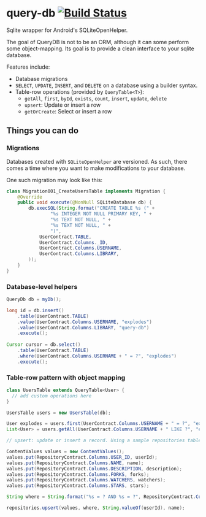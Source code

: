 # query-db [![Build Status](https://travis-ci.org/explodes/query-db.svg?branch=master)](https://travis-ci.org/explodes/query-db)

Sqlite wrapper for Android's SQLiteOpenHelper.

The goal of QueryDB is not to be an ORM, although it can some perform some object-mapping. 
Its goal is to provide a clean interface to your sqlite database.

Features include:
 - Database migrations
 - `SELECT`, `UPDATE`, `INSERT`, and `DELETE` on a database using a builder syntax.
 - Table-row operations (provided by `QueryTable<T>`):
   - `getAll`, `first`, `byId`, `exists`, `count`, `insert`, `update`, `delete`
   - `upsert`: Update or insert a row
   - `getOrCreate`: Select or insert a row

## Things you can do

### Migrations

Databases created with `SQLiteOpenHelper` are versioned. As such, there comes a time where you want to make modifications to your database.

One such migration may look like this:

```java
class Migration001_CreateUsersTable implements Migration {
	@Override
	public void execute(@NonNull SQLiteDatabase db) {
		db.execSQL(String.format("CREATE TABLE %s (" +
				"%s INTEGER NOT NULL PRIMARY KEY, " +
				"%s TEXT NOT NULL, " +
				"%s TEXT NOT NULL, " +
				")",
			UserContract.TABLE,
			UserContract.Columns._ID,
			UserContract.Columns.USERNAME,
			UserContract.Columns.LIBRARY,
		));
	}
}
```


### Database-level helpers

```java
QueryDb db = myDb();

long id = db.insert()
    .table(UserContract.TABLE)
    .value(UserContract.Columns.USERNAME, "explodes")
    .value(UserContract.Columns.LIBRARY, "query-db")
    .execute();
    
Cursor cursor = db.select()
    .table(UserContract.TABLE)
    .where(UserContract.Columns.USERNAME + " = ?", "explodes")
    .execute();
```

### Table-row pattern with object mapping

```java
class UsersTable extends QueryTable<User> {
  // add custom operations here
}

UsersTable users = new UsersTable(db);

User explodes = users.first(UserContract.Columns.USERNAME + " = ?", "explodes");
List<User> = users.getAll(UserContract.Columns.USERNAME + " LIKE ?", "ex%");

// upsert: update or insert a record. Using a sample repositories table, it may look like this:

ContentValues values = new ContentValues();
values.put(RepositoryContract.Columns.USER_ID, userId);
values.put(RepositoryContract.Columns.NAME, name);
values.put(RepositoryContract.Columns.DESCRIPTION, description);
values.put(RepositoryContract.Columns.FORKS, forks);
values.put(RepositoryContract.Columns.WATCHERS, watchers);
values.put(RepositoryContract.Columns.STARS, stars);

String where = String.format("%s = ? AND %s = ?", RepositoryContract.Columns.USER_ID, RepositoryContract.Columns.NAME);

repositories.upsert(values, where, String.valueOf(userId), name);
```
